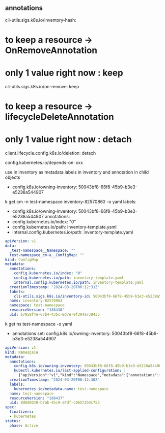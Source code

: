 ## annotations

cli-utils.sigs.k8s.io/inventory-hash:
# to keep a resource -> OnRemoveAnnotation
# only 1 value right now : keep
cli-utils.sigs.k8s.io/on-remove: keep
# to keep a resource -> lifecycleDeleteAnnotation
# only 1 value right now : detach
client.lifecycle.config.k8s.io/deletion: detach

config.kubernetes.io/depends-on: xxx

use in inventory as metadata.labels in inventory and annotation in child objects
- config.k8s.io/owning-inventory: 50043bf8-66f8-45b9-b3e3-e5238a544907


k get cm -n test-namespace inventory-82570863 -o yaml
labels:
  - config.k8s.io/owning-inventory: 50043bf8-66f8-45b9-b3e3-e5238a544907
annotations:
  - config.kubernetes.io/index: "0"
  - config.kubernetes.io/path: inventory-template.yaml
  - internal.config.kubernetes.io/path: inventory-template.yaml
```yaml
apiVersion: v1
data:
  _test-namespace__Namespace: ""
  test-namespace_cm-a__ConfigMap: ""
kind: ConfigMap
metadata:
  annotations:
    config.kubernetes.io/index: "0"
    config.kubernetes.io/path: inventory-template.yaml
    internal.config.kubernetes.io/path: inventory-template.yaml
  creationTimestamp: "2024-03-20T00:12:31Z"
  labels:
    cli-utils.sigs.k8s.io/inventory-id: 50043bf8-66f8-45b9-b3e3-e5238a544907
  name: inventory-82570863
  namespace: test-namespace
  resourceVersion: "188438"
  uid: b7958f4e-67b4-43bc-8d7e-9f304a738435
```


k get ns test-namespace -o yaml
- annotations set:
    config.k8s.io/owning-inventory: 50043bf8-66f8-45b9-b3e3-e5238a544907
```yaml
apiVersion: v1
kind: Namespace
metadata:
  annotations:
    config.k8s.io/owning-inventory: 50043bf8-66f8-45b9-b3e3-e5238a544907
    kubectl.kubernetes.io/last-applied-configuration: |
      {"apiVersion":"v1","kind":"Namespace","metadata":{"annotations":{"config.k8s.io/owning-inventory":"50043bf8-66f8-45b9-b3e3-e5238a544907"},"name":"test-namespace"}}
  creationTimestamp: "2024-03-20T00:12:30Z"
  labels:
    kubernetes.io/metadata.name: test-namespace
  name: test-namespace
  resourceVersion: "188437"
  uid: 0d8d8038-b7ab-4bc9-a4df-c06573b0c753
spec:
  finalizers:
  - kubernetes
status:
  phase: Active
```